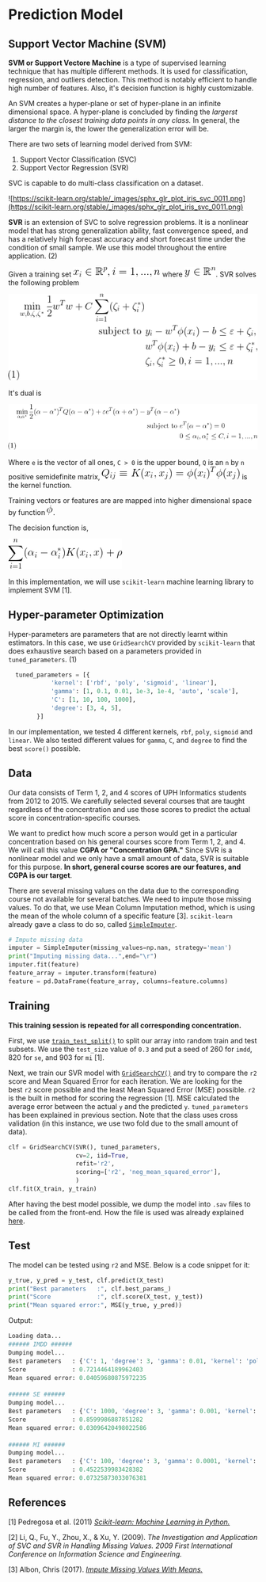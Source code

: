 # Prediction Model

## Support Vector Machine (SVM)

**SVM or Support Vectore Machine** is a type of supervised learning technique that has multiple different methods. It is used for classification, regression, and outliers detection. This method is notably efficient to handle high number of features. Also, it's decision function is highly customizable. 

An SVM creates a hyper-plane or set of hyper-plane in an infinite dimensional space. A hyper-plane is concluded by finding the *largerst distance to the closest training data points in any class.* In general, the larger the margin is, the lower the generalization error will be.

There are two sets of learning model derived from SVM:

1. Support Vector Classification (SVC)
2. Support Vector Regression (SVR)

SVC is capable to do multi-class classification on a dataset.

![https://scikit-learn.org/stable/_images/sphx_glr_plot_iris_svc_0011.png](https://scikit-learn.org/stable/_images/sphx_glr_plot_iris_svc_0011.png)

**SVR** is an extension of SVC to solve regression problems. It is a nonlinear model that has strong generalization ability, fast convergence speed, and has a relatively high forecast accuracy and short forecast time under the condition of small sample. We use this model throughout the entire application. (2)

Given a training set ![training-set](/img/equations/1.png) where ![y-in-R](/img/equations/2.png). SVR solves the following problem

![svm-problem](/img/equations/3.png)

It's dual is

![dual](/img/equations/4.png)

Where `e` is the vector of all ones, `C > 0` is the upper bound, `Q` is an `n` by `n` positive semidefinite matrix, ![equation](/img/equations/5.png) is the kernel function.

Training vectors or features are are mapped into higher dimensional space by function ![phi](/img/equations/phi.png).

The decision function is,

![decision](/img/equations/6.png)


In this implementation, we will use `scikit-learn` machine learning library to implement SVM [1].

## Hyper-parameter Optimization

Hyper-parameters are parameters that are not directly learnt within estimators. In this case, we use `GridSearchCV` provided by `scikit-learn` that does exhaustive search based on a parameters provided in `tuned_parameters`. (1)

```python
  tuned_parameters = [{
            'kernel': ['rbf', 'poly', 'sigmoid', 'linear'],
            'gamma': [1, 0.1, 0.01, 1e-3, 1e-4, 'auto', 'scale'],
            'C': [1, 10, 100, 1000],
            'degree': [3, 4, 5],
        }]
```

In our implementation, we tested 4 different kernels, `rbf`, `poly`, `sigmoid` and `linear`. We also tested different values for `gamma`, `C`, and `degree` to find the best `score()` possible.

## Data

Our data consists of Term 1, 2, and 4 scores of UPH Informatics students from 2012 to 2015. We carefully selected several courses that are taught regardless of the concentration and use those scores to predict the actual score in concentration-specific courses.

We want to predict how much score a person would get in a particular concentration based on his general courses score from Term 1, 2, and 4. We will call this value **CGPA or "Concentration GPA."** Since SVR is a nonlinear model and we only have a small amount of data, SVR is suitable for this purpose. **In short, general course scores are our features, and CGPA is our target**.

There are several missing values on the data due to the corresponding course not available for several batches. We need to impute those missing values. To do that, we use Mean Column Imputation method, which is using the mean of the whole column of a specific feature [3]. `scikit-learn` already gave a class to do so, called [`SimpleImputer`](https://scikit-learn.org/stable/modules/generated/sklearn.impute.SimpleImputer.html).

```python
# Impute missing data
imputer = SimpleImputer(missing_values=np.nan, strategy='mean')
print("Imputing missing data...",end="\r")
imputer.fit(feature)
feature_array = imputer.transform(feature)
feature = pd.DataFrame(feature_array, columns=feature.columns)
```

## Training

**This training session is repeated for all corresponding concentration.**

First, we use [`train_test_split()`](https://scikit-learn.org/stable/modules/generated/sklearn.model_selection.train_test_split.html) to split our array into random train and test subsets. We use the `test_size` value of `0.3` and put a seed of 260 for `imdd`, 820 for `se`, and 903 for `mi` [1].

Next, we train our SVR model with [`GridSearchCV()`](https://scikit-learn.org/stable/modules/generated/sklearn.model_selection.GridSearchCV.html) and try to compare the `r2` score and Mean Squared Error for each iteration. We are looking for the best `r2` score possible and the least Mean Squared Error (MSE) possible. `r2` is the built in method for scoring the regression [1]. MSE calculated the average error between the actual `y` and the predicted `y`. `tuned_parameters` has been explained in previous section. Note that the class uses cross validation (in this instance, we use two fold due to the small amount of data).

```python
clf = GridSearchCV(SVR(), tuned_parameters,
                   cv=2, iid=True,
                   refit='r2',
                   scoring=['r2', 'neg_mean_squared_error'],
                   )
clf.fit(X_train, y_train)
```

After having the best model possible, we dump the model into `.sav` files to be called from the front-end. How the file is used was already explained [here](/README.md#integration-with-dash).

## Test

The model can be tested using `r2` and MSE. Below is a code snippet for it:

```python
y_true, y_pred = y_test, clf.predict(X_test)
print("Best parameters   :", clf.best_params_)
print("Score             :", clf.score(X_test, y_test))
print("Mean squared error:", MSE(y_true, y_pred))
```

Output:

```python
Loading data...
###### IMDD ######
Dumping model...
Best parameters   : {'C': 1, 'degree': 3, 'gamma': 0.01, 'kernel': 'poly'}
Score             : 0.7214464189962403
Mean squared error: 0.04059680875972235

###### SE ######
Dumping model...
Best parameters   : {'C': 1000, 'degree': 3, 'gamma': 0.001, 'kernel': 'poly'}
Score             : 0.8599986887851282
Mean squared error: 0.03096420498022586

###### MI ######
Dumping model...
Best parameters   : {'C': 100, 'degree': 3, 'gamma': 0.0001, 'kernel': 'rbf'}
Score             : 0.4522539983428382
Mean squared error: 0.07325873033076381
```

## References

[1] Pedregosa et al. (2011) [*Scikit-learn: Machine Learning in Python.*](http://jmlr.csail.mit.edu/papers/v12/pedregosa11a.html) 

[2] Li, Q., Fu, Y., Zhou, X., & Xu, Y. (2009). *The Investigation and Application of SVC and SVR in Handling Missing Values. 2009 First International Conference on Information Science and Engineering.*

[3] Albon, Chris (2017). [*Impute Missing Values With Means.*](https://chrisalbon.com/machine_learning/preprocessing_structured_data/impute_missing_values_with_means/)
